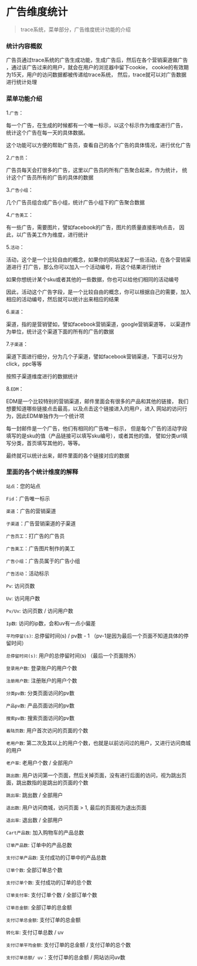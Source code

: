 广告维度统计
=============

> trace系统，菜单部分，广告维度统计功能的介绍

### 统计内容概叙

广告员通过trace系统的广告生成功能，生成广告后，然后在各个营销渠道做广告
，通过该广告过来的用户，就会在用户的浏览器中留下cookie，
cookie的有效期为15天，用户的访问数据都被传递给trace系统，
然后，trace就可以对广告数据进行统计处理

### 菜单功能介绍

1.`广告`：

每一个广告，在生成的时候都有一个唯一标示，以这个标示作为维度进行广告，
统计这个广告在每一天的具体数据。

这个功能可以方便的帮助广告员，查看自己的各个广告的具体情况，进行优化广告

2.`广告员`：

广告员每天会打很多的广告，这里以广告员的所有广告聚合起来，作为统计，
统计这个广告员所有的广告的具体的数据

3.`广告小组`：

几个广告员组合成广告小组，统计广告小组下的广告聚合数据

4.`广告美工`：

有一些广告，需要图片，譬如facebook的广告，图片的质量直接影响点击，
因此，以广告美工作为维度，进行统计

5.`活动`：

活动，这个是一个比较自由的概念，如果你的网站发起了一些活动，在各个营销渠道进行
打广告，那么你可以加入一个活动编号，将这个结果进行统计

如果你想统计某个sku或者其他的一些数据，你也可以给他们相同的活动编号

因此，活动这个广告字段，是一个比较自由的概念，你可以根据自己的需要，加入
相应的活动编号，然后就可以统计出来相应的结果

6.`渠道`：

渠道，指的是营销譬如，譬如facebook营销渠道，google营销渠道等，
以渠道作为单位，统计这个渠道下面的所有的广告的数据

7.`子渠道`：

渠道下面进行细分，分为几个子渠道，譬如facebook营销渠道，下面可以分为
click，ppc等等

按照子渠道维度进行的数据统计

8.`EDM`：

EDM是一个比较特别的营销渠道，邮件里面会有很多的产品和其他的链接，
我们想要知道哪些链接点击最高，以及点击这个链接进入的用户，进入
网站的访问行为，因此EDM单独作为一个统计项

每一封邮件是一个广告，他们有相同的广告唯一标示，
但是每个广告的活动字段填写的是sku的值（产品链接可以填写sku编号），或者其他的值，
譬如分类url填写分类，首页填写其他的，等等。

最终就可以统计出来，邮件里面的各个链接对应的数据


### 里面的各个统计维度的解释


`站点`：您的站点

`Fid`：广告唯一标示

`渠道`：广告的营销渠道

`子渠道`：广告营销渠道的子渠道

`广告员工`：打广告的广告员

`广告美工`：广告图片制作的美工

`广告小组`：广告员属于的广告小组

`广告活动`：活动标示

`Pv`: 访问页数

`Uv`: 访问用户数

`Pv/Uv`: 访问页数 / 访问用户数

`Ip数`: 访问的ip数，会和uv有一点小偏差

`平均停留(s)`: 总停留时间(s) / pv数 - 1  （pv-1是因为最后一个页面不知道具体的停留时间）

`总停留时间(s)`: 用户的总停留时间(s)  （最后一个页面除外）

`登录用户数`: 登录账户的用户个数

`注册用户数`: 注册账户的用户个数

`分类pv数`: 分类页面访问的pv数

`产品pv数`: 产品页面访问的pv数

`搜索pv数`: 搜索页面访问的pv数

`着陆页数`: 用户首次访问的页面的个数

`老用户数`: 第二次及其以上的用户个数，也就是以前访问过的用户，又进行访问商城的用户

`老户率`: 老用户个数 / 全部用户

`跳出数`: 用户访问第一个页面，然后关掉页面，没有进行后面的访问，视为跳出页面，跳出数指的是跳出的页面的个数

`跳出率`: 跳出数 / 全部用户

`退出数`: 用户访问商城，访问页面 > 1, 最后的页面视为退出页面

`退出率`: 退出数 / 全部用户


`Cart产品数`: 加入购物车的产品总数

`订单产品数`: 订单中的产品总数

`支付订单产品数`: 支付成功的订单中的产品总数

`订单个数`: 全部订单总个数

`支付订单个数`: 支付成功的订单的总个数

`订单支付率`: 支付订单个数 / 全部订单个数

`订单总金额`: 全部订单的总金额

`支付订单总金额`: 支付订单的总金额

`转化率`: 支付订单总数 / uv

`支付订单平均金额`: 支付订单的总金额 / 支付订单的总个数

`支付订单总额/ uv`：支付订单的总金额 / 网站访问uv数








